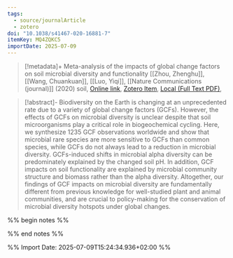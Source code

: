 ```yaml
---
tags:
  - source/journalArticle
  - zotero
doi: "10.1038/s41467-020-16881-7"
itemKey: MQ4ZQKC5
importDate: 2025-07-09
---
```

>[!metadata]+
> Meta-analysis of the impacts of global change factors on soil microbial diversity and functionality
> [[Zhou, Zhenghu]], [[Wang, Chuankuan]], [[Luo, Yiqi]], 
> [[Nature Communications (journal)]] (2020)
> soil, 
> [Online link](https://www.nature.com/articles/s41467-020-16881-7), [Zotero Item](zotero://select/library/items/MQ4ZQKC5), [Local (Full Text PDF)](file://C:/Users/aburg/Documents/references/zotero/storage/GBYN7FQW/Zhou2020_Metaanalysisimpacts.pdf), 

>[!abstract]-
>Biodiversity on the Earth is changing at an unprecedented rate due to a variety of global change factors (GCFs). However, the effects of GCFs on microbial diversity is unclear despite that soil microorganisms play a critical role in biogeochemical cycling. Here, we synthesize 1235 GCF observations worldwide and show that microbial rare species are more sensitive to GCFs than common species, while GCFs do not always lead to a reduction in microbial diversity. GCFs-induced shifts in microbial alpha diversity can be predominately explained by the changed soil pH. In addition, GCF impacts on soil functionality are explained by microbial community structure and biomass rather than the alpha diversity. Altogether, our findings of GCF impacts on microbial diversity are fundamentally different from previous knowledge for well-studied plant and animal communities, and are crucial to policy-making for the conservation of microbial diversity hotspots under global changes.

%% begin notes %%

%% end notes %%

%% Import Date: 2025-07-09T15:24:34.936+02:00 %%
